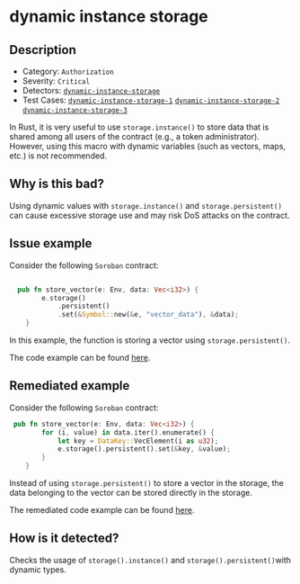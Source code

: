 # dynamic instance storage
## Description 

- Category: `Authorization`
- Severity: `Critical`
- Detectors: [`dynamic-instance-storage`](https://github.com/CoinFabrik/scout-soroban/tree/main/detectors/dynamic-instance-storage)
- Test Cases: [`dynamic-instance-storage-1`](https://github.com/CoinFabrik/scout-soroban/tree/main/test-cases/dynamic-instance-storage/dynamic-instance-storage-1) [`dynamic-instance-storage-2`](https://github.com/CoinFabrik/scout-soroban/tree/main/test-cases/dynamic-instance-storage/dynamic-instance-storage-2) [`dynamic-instance-storage-3`](https://github.com/CoinFabrik/scout-soroban/tree/main/test-cases/dynamic-instance-storage/dynamic-instance-storage-3)

In Rust, it is very useful to use `storage.instance()` to store data that is shared among all users of the contract (e.g., a token administrator). However, using this macro with dynamic variables (such as vectors, maps, etc.) is not recommended.

## Why is this bad? 

Using dynamic values with `storage.instance()` and `storage.persistent()` can cause excessive storage use and may risk DoS attacks on the contract.

## Issue example 

Consider the following `Soroban` contract:

```rust

  pub fn store_vector(e: Env, data: Vec<i32>) {
        e.storage()
            .persistent()
            .set(&Symbol::new(&e, "vector_data"), &data);
    }

```
In this example, the function is storing a vector using `storage.persistent()`.

The code example can be found [here](https://github.com/CoinFabrik/scout-soroban/tree/main/test-cases/dynamic-instance-storage/dynamic-instance-storage-1/vulnerable-example).

## Remediated example

Consider the following `Soroban` contract:

```rust
 pub fn store_vector(e: Env, data: Vec<i32>) {
        for (i, value) in data.iter().enumerate() {
            let key = DataKey::VecElement(i as u32);
            e.storage().persistent().set(&key, &value);
        }
    }
```

Instead of using `storage.persistent()` to store a vector in the storage, the data belonging to the vector can be stored directly in the storage. 

The remediated code example can be found [here](https://github.com/CoinFabrik/scout-soroban/tree/main/test-cases/dynamic-instance-storage/dynamic-instance-storage-1/remediated-example).


## How is it detected?

Checks the usage of `storage().instance()` and `storage().persistent()`with dynamic types.
